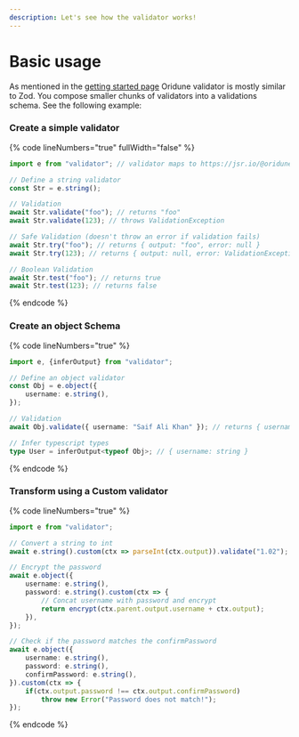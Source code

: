```yaml
---
description: Let's see how the validator works!
---
```


# Basic usage

As mentioned in the [getting started page](./) Oridune validator is mostly similar to Zod. You compose smaller chunks of validators into a validations schema. See the following example:

### Create a simple validator

{% code lineNumbers="true" fullWidth="false" %}
```typescript
import e from "validator"; // validator maps to https://jsr.io/@oridune/validator

// Define a string validator
const Str = e.string();

// Validation
await Str.validate("foo"); // returns "foo"
await Str.validate(123); // throws ValidationException

// Safe Validation (doesn't throw an error if validation fails)
await Str.try("foo"); // returns { output: "foo", error: null }
await Str.try(123); // returns { output: null, error: ValidationException }

// Boolean Validation
await Str.test("foo"); // returns true
await Str.test(123); // returns false

```
{% endcode %}

### Create an object Schema

{% code lineNumbers="true" %}
```typescript
import e, {inferOutput} from "validator";

// Define an object validator
const Obj = e.object({
    username: e.string(),
});

// Validation
await Obj.validate({ username: "Saif Ali Khan" }); // returns { username: "Saif Ali Khan" }

// Infer typescript types
type User = inferOutput<typeof Obj>; // { username: string }

```
{% endcode %}

### Transform using a Custom validator

{% code lineNumbers="true" %}
```typescript
import e from "validator";

// Convert a string to int
await e.string().custom(ctx => parseInt(ctx.output)).validate("1.02"); // returns 1

// Encrypt the password
await e.object({
    username: e.string(),
    password: e.string().custom(ctx => {
        // Concat username with password and encrypt
        return encrypt(ctx.parent.output.username + ctx.output);
    }),
});

// Check if the password matches the confirmPassword
await e.object({
    username: e.string(),
    password: e.string(),
    confirmPassword: e.string(),
}).custom(ctx => {
    if(ctx.output.password !== ctx.output.confirmPassword)
        throw new Error("Password does not match!");
});
```
{% endcode %}

